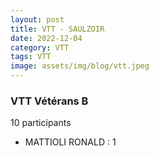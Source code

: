 ```yaml
---
layout: post
title: VTT - SAULZOIR
date: 2022-12-04
category: VTT
tags: VTT
image: assets/img/blog/vtt.jpeg
---
```


### VTT Vétérans B
10 participants
- MATTIOLI RONALD : 1
